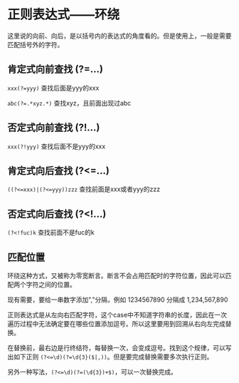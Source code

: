 # 正则表达式——环绕

这里说的向前、向后，是以括号内的表达式的角度看的。但是使用上，一般是需要匹配括号外的字符。

## 肯定式向前查找 (?=...)

`xxx(?=yyy)` 查找后面是yyy的xxx

`abc(?=.*xyz.*)` 查找xyz，且前面出现过abc

## 否定式向前查找 (?!...)

`xxx(?!yyy)` 查找后面不是yyy的xxx

## 肯定式向后查找 (?<=...)

`((?<=xxx)|(?<=yyy))zzz` 查找前面是xxx或者yyy的zzz

## 否定式向后查找 (?<!...)

`(?<!fuc)k` 查找前面不是fuc的k

## 匹配位置

环绕这种方式，又被称为零宽断言。断言不会占用匹配时的字符位置，因此可以匹配两个字符之间的位置。

现有需要，要给一串数字添加","分隔，例如 1234567890 分隔成 1,234,567,890

正则表达式是从左向右匹配字符，这个case中不知道字符串的长度，因此在一次遍历过程中无法确定要在哪些位置添加逗号。所以这里要用到回溯从右向左完成替换。

在替换前，最右边是行终结符，每替换一次，会变成逗号。找到这个规律，可以写出如下正则 `(?<=\d)(?=\d{3}($|,))`。但是要完成替换需要多次执行正则。

另外一种写法，`(?<=\d)(?=(\d{3})+$)`，可以一次替换完成。
